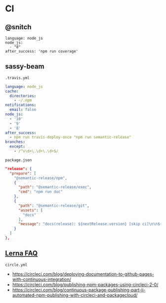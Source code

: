 # CI

## @snitch

```
language: node_js
node_js:
  - "8"
after_success: 'npm run coverage'
```

## sassy-beam

`.travis.yml`

```yml
language: node_js
cache:
  directories:
    - ~/.npm
notifications:
  email: false
node_js:
  - '10'
  - '9'
  - '8'
after_success:
  - npm run travis-deploy-once "npm run semantic-release"
branches:
  except:
    - /^v\d+\.\d+\.\d+$/
```

`package.json`

```json
"release": {
  "prepare": [
    "@semantic-release/npm",
    {
      "path": "@semantic-release/exec",
      "cmd": "npm run doc"
    },
    {
      "path": "@semantic-release/git",
      "assets": [
        "docs"
      ],
      "message": "docs(release): ${nextRelease.version} [skip ci]\n\n${nextRelease.notes}"
    }
  ]
},
```

## [Lerna FAQ](https://github.com/lerna/lerna/blob/master/FAQ.md)

`circle.yml`

- https://circleci.com/blog/deploying-documentation-to-github-pages-with-continuous-integration/
- https://circleci.com/blog/publishing-npm-packages-using-circleci-2-0/
- https://circleci.com/blog/continuous-package-publishing-part-ii-automated-npm-publishing-with-circleci-and-packagecloud/
